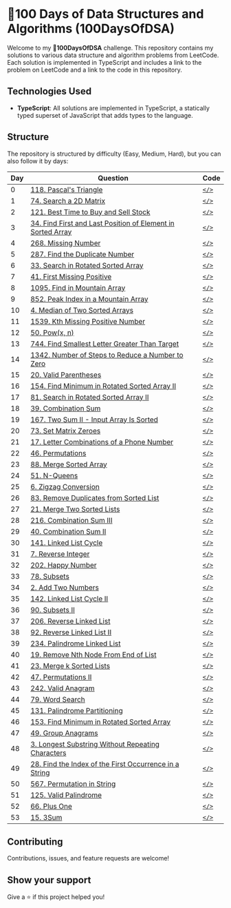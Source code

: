 # 🚀100 Days of Data Structures and Algorithms (100DaysOfDSA)

Welcome to my **🚀100DaysOfDSA** challenge. This repository contains my solutions to various data structure and algorithm problems from LeetCode. Each solution is implemented in TypeScript and includes a link to the problem on LeetCode and a link to the code in this repository.

## Technologies Used

- **TypeScript**: All solutions are implemented in TypeScript, a statically typed superset of JavaScript that adds types to the language.

## Structure

The repository is structured by difficulty (Easy, Medium, Hard), but you can also follow it by days:

| Day | Question | Code |
| --- | --- | --- |
| 0 | [118. Pascal's Triangle](https://leetcode.com/problems/pascals-triangle/) | [`</>`](/Easy/118%20Pascals%20Triangle.ts) |
| 1 | [74. Search a 2D Matrix](https://leetcode.com/problems/search-a-2d-matrix) | [`</>`](/Medium/74%20Search%20a%202D%20Matrix.ts) |
| 2 | [121. Best Time to Buy and Sell Stock](https://leetcode.com/problems/best-time-to-buy-and-sell-stock) | [`</>`](/Easy/121%20Best%20Time%20to%20Buy%20and%20Sell%20Stock.ts) |
| 3 | [34. Find First and Last Position of Element in Sorted Array](https://leetcode.com/problems/find-first-and-last-position-of-element-in-sorted-array) | [`</>`](/Medium/34%20Find%20First%20and%20Last%20Position%20of%20Element%20in%20Sorted%20Array.ts) |
| 4 | [268. Missing Number](https://leetcode.com/problems/missing-number) | [`</>`](/Easy/268%20Missing%20Number.ts) |
| 5 | [287. Find the Duplicate Number](https://leetcode.com/problems/find-the-duplicate-number) | [`</>`](/Medium/287%20Find%20the%20Duplicate%20Number.ts) |
| 6 | [33. Search in Rotated Sorted Array](https://leetcode.com/problems/search-in-rotated-sorted-array) | [`</>`](/Medium/33%20Search%20in%20Rotated%20Sorted%20Array.ts) |
| 7 | [41. First Missing Positive](https://leetcode.com/problems/first-missing-positive) | [`</>`](/Hard/41%20First%20Missing%20Positive.ts) |
| 8 | [1095. Find in Mountain Array](https://leetcode.com/problems/find-in-mountain-array/) | [`</>`](/Hard/1095%20Find%20in%20Mountain%20Array.ts) |
| 9 | [852. Peak Index in a Mountain Array](https://leetcode.com/problems/peak-index-in-a-mountain-array/description/) | [`</>`](/Medium/852%20Peak%20Index%20in%20a%20Mountain%20Array.ts) |
| 10 | [4. Median of Two Sorted Arrays](https://leetcode.com/problems/median-of-two-sorted-arrays/) | [`</>`](/Hard/4%20Median%20of%20Two%20Sorted%20Arrays.ts) |
| 11 | [1539. Kth Missing Positive Number](https://leetcode.com/problems/kth-missing-positive-number/description/) | [`</>`](/Easy/1539%20Kth%20Missing%20Positive%20Number.ts) |
| 12 | [50. Pow(x, n)](https://leetcode.com/problems/powx-n/description/) | [`</>`](</Medium//50%20Pow(x,%20n).ts>) |
| 13 | [744. Find Smallest Letter Greater Than Target](https://leetcode.com/problems/find-smallest-letter-greater-than-target/description/) | [`</>`](/Easy//744%20Find%20Smallest%20Letter%20Greater%20Than%20Target.ts) |
| 14 | [1342. Number of Steps to Reduce a Number to Zero](https://leetcode.com/problems/number-of-steps-to-reduce-a-number-to-zero/description/) | [`</>`](/Easy/1342%20Number%20of%20Steps%20to%20Reduce%20a%20Number%20to%20Zero.ts) |
| 15 | [20. Valid Parentheses](https://leetcode.com/problems/valid-parentheses/description/) | [`</>`](/Easy/20%20Valid%20Parentheses.ts) |
| 16 | [154. Find Minimum in Rotated Sorted Array II](https://leetcode.com/problems/find-minimum-in-rotated-sorted-array-ii/description/) | [`</>`](/Hard/154%20Find%20Minimum%20in%20Rotated%20Sorted%20Array%20II.ts) |
| 17 | [81. Search in Rotated Sorted Array II](https://leetcode.com/problems/search-in-rotated-sorted-array-ii/description/) | [`</>`](/Medium/81%20Search%20in%20Rotated%20Sorted%20Array%20II.ts) |
| 18 | [39. Combination Sum](https://leetcode.com/problems/combination-sum/description/) | [`</>`](/Medium/39%20Combination%20Sum.ts) |
| 19 | [167. Two Sum II - Input Array Is Sorted](https://leetcode.com/problems/two-sum-ii-input-array-is-sorted/description/) | [`</>`](/Medium/167%20Two%20Sum%20II%20-%20Input%20Array%20Is%20Sorted.ts) |
| 20 | [73. Set Matrix Zeroes](https://leetcode.com/problems/set-matrix-zeroes/description/) | [`</>`](/Medium//73%20Set%20Matrix%20Zeroes.ts) |
| 21 | [17. Letter Combinations of a Phone Number](https://leetcode.com/problems/letter-combinations-of-a-phone-number/description/) | [`</>`](/Medium//17%20Letter%20Combinations%20of%20a%20Phone%20Number.ts) |
| 22 | [46. Permutations](https://leetcode.com/problems/permutations/description/) | [`</>`](/Medium/46%20Permutations.ts) |
| 23 | [88. Merge Sorted Array](https://leetcode.com/problems/merge-sorted-array/description/) | [`</>`](/Easy/88%20Merge%20Sorted%20Array.ts) |
| 24 | [51. N-Queens](https://leetcode.com/problems/n-queens/description/) | [`</>`](/Hard/51%20N-Queens.ts) |
| 25 | [6. Zigzag Conversion](https://leetcode.com/problems/zigzag-conversion/description/) | [`</>`](/Medium/6%20Zigzag%20Conversion.ts) |
| 26 | [83. Remove Duplicates from Sorted List](https://leetcode.com/problems/remove-duplicates-from-sorted-list/description/) | [`</>`](/Easy/83%20Remove%20Duplicates%20from%20Sorted%20List.ts) |
| 27 | [21. Merge Two Sorted Lists](https://leetcode.com/problems/merge-two-sorted-lists/description/) | [`</>`](/Easy/21%20Merge%20Two%20Sorted%20Lists.ts) |
| 28 | [216. Combination Sum III](https://leetcode.com/problems/combination-sum-iii/description/) | [`</>`](/Medium/216%20Combination%20Sum%20III.ts) |
| 29 | [40. Combination Sum II](https://leetcode.com/problems/combination-sum-ii/description/) | [`</>`](/Medium/40%20Combination%20Sum%20II.ts) |
| 30 | [141. Linked List Cycle](https://leetcode.com/problems/linked-list-cycle/description/) | [`</>`](/Easy/141%20Linked%20List%20Cycle.ts) |
| 31 | [7. Reverse Integer](https://leetcode.com/problems/reverse-integer/description/) | [`</>`](/Medium/7%20Reverse%20Integer.ts) |
| 32 | [202. Happy Number](https://leetcode.com/problems/happy-number/description/) | [`</>`](/Easy/202%20Happy%20Number.ts) |
| 33 | [78. Subsets](https://leetcode.com/problems/subsets/description/) | [`</>`](/Medium/78%20Subsets.ts) |
| 34 | [2. Add Two Numbers](https://leetcode.com/problems/add-two-numbers/description/) | [`</>`](/Medium/2%20Add%20Two%20Numbers.ts) |
| 35 | [142. Linked List Cycle II](https://leetcode.com/problems/linked-list-cycle-ii/description/) | [`</>`](/Medium/142%20Linked%20List%20Cycle%20II.ts) |
| 36 | [90. Subsets II](https://leetcode.com/problems/subsets-ii/) | [`</>`](/Medium/90%20Subsets%20II.ts) |
| 37 | [206. Reverse Linked List](https://leetcode.com/problems/reverse-linked-list/description/) | [`</>`](/Easy/206%20Reverse%20Linked%20List.ts) |
| 38 | [92. Reverse Linked List II](https://leetcode.com/problems/reverse-linked-list-ii/description/) | [`</>`](/Medium/92%20Reverse%20Linked%20List%20II.ts) |
| 39 | [234. Palindrome Linked List](https://leetcode.com/problems/palindrome-linked-list/description/) | [`</>`](/Easy/234%20Palindrome%20Linked%20List.ts) |
| 40 | [19. Remove Nth Node From End of List](https://leetcode.com/problems/remove-nth-node-from-end-of-list/description/) | [`</>`](/Medium/19%20Remove%20Nth%20Node%20From%20End%20of%20List.ts) |
| 41 | [23. Merge k Sorted Lists](https://leetcode.com/problems/merge-k-sorted-lists/description/) | [`</>`](/Hard/23%20Merge%20K%20Sorted%20Lists.ts) |
| 42 | [47. Permutations II](https://leetcode.com/problems/permutations-ii/description/) | [`</>`](/Medium/47%20Permutations%20II.ts) |
| 43 | [242. Valid Anagram](https://leetcode.com/problems/valid-anagram/description/) | [`</>`](/Easy/242%20Valid%20Anagram.ts) |
| 44 | [79. Word Search](https://leetcode.com/problems/word-search/description/) | [`</>`](/Medium/79%20Word%20Search.ts) |
| 45 | [131. Palindrome Partitioning](https://leetcode.com/problems/palindrome-partitioning/description/) | [`</>`](/Medium/131%20Palindrome%20Partitioning.ts) |
| 46 | [153. Find Minimum in Rotated Sorted Array](https://leetcode.com/problems/find-minimum-in-rotated-sorted-array/description/) | [`</>`](/Medium/153%20Find%20Minimum%20in%20Rotated%20Sorted%20Array.ts) |
| 47 | [49. Group Anagrams](https://leetcode.com/problems/group-anagrams/description/) | [`</>`](/Medium/49%20Group%20Anagrams.ts) |
| 48 | [3. Longest Substring Without Repeating Characters](https://leetcode.com/problems/longest-substring-without-repeating-characters/description/) | [`</>`](/Medium/3%20Longest%20Substring%20Without%20Repeating%20Characters.ts) |
| 49 | [28. Find the Index of the First Occurrence in a String](https://leetcode.com/problems/find-the-index-of-the-first-occurrence-in-a-string/description/) | [`</>`](/Easy/28%20Find%20the%20Index%20of%20the%20First%20Occurrence%20in%20a%20String.ts) |
| 50 | [567. Permutation in String](https://leetcode.com/problems/permutation-in-string/description/) | [`</>`](/Medium/567%20Permutation%20in%20String.ts) |
| 51 | [125. Valid Palindrome](https://leetcode.com/problems/valid-palindrome/description/) | [`</>`](/Easy/125%20Valid%20Palindrome.ts) |
| 52 | [66. Plus One](https://leetcode.com/problems/plus-one/description/) | [`</>`](/Easy/66.%20Plus%20One.ts) |
| 53 | [15. 3Sum](https://leetcode.com/problems/plus-one/description/) | [`</>`](/Medium/15%203Sum.ts) |


## Contributing

Contributions, issues, and feature requests are welcome!

## Show your support

Give a ⭐️ if this project helped you!
